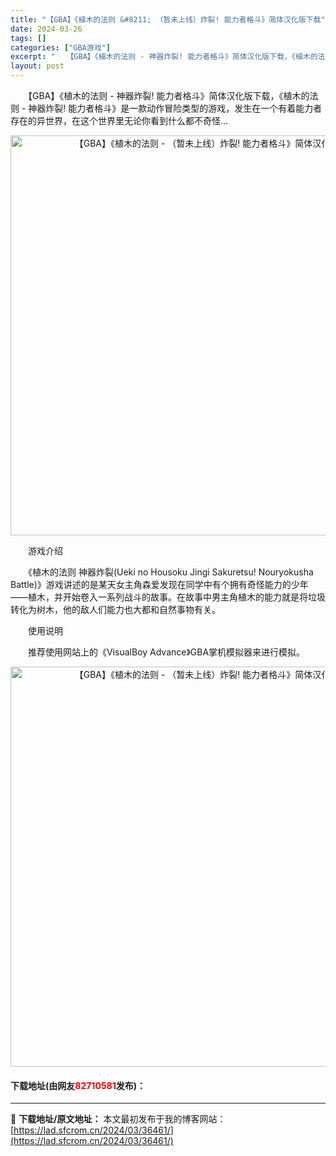 ```yaml
---
title: "【GBA】《植木的法则 &#8211; （暂未上线）炸裂! 能力者格斗》简体汉化版下载"
date: 2024-03-26
tags: []
categories: ["GBA游戏"]
excerpt: "　　【GBA】《植木的法则 - 神器炸裂! 能力者格斗》简体汉化版下载，《植木的法则 - 神器炸裂! 能力者格斗》是一款动作冒险类型的游戏，发生在一个有着能力者存在的异世界，在这个世界里无论你看到什么都不奇怪... 　　游戏介绍 　　《植木的法则 神器炸裂(Ueki no Housoku Jingi&hellip;"
layout: post
---
```


 <p>　　【GBA】《植木的法则 - 神器炸裂! 能力者格斗》简体汉化版下载，《植木的法则 - 神器炸裂! 能力者格斗》是一款动作冒险类型的游戏，发生在一个有着能力者存在的异世界，在这个世界里无论你看到什么都不奇怪...</p> <p align="center"><img align="" border="0" src="https://lad.sfcrom.cn/wp-content/uploads/2024/03/20240326_660265f8c5589.jpg" width="640" alt="【GBA】《植木的法则 - （暂未上线）炸裂! 能力者格斗》简体汉化版下载" /></p> <p>　　游戏介绍</p> <p>　　《植木的法则 神器炸裂(Ueki no Housoku Jingi Sakuretsu! Nouryokusha Battle)》游戏讲述的是某天女主角森爱发现在同学中有个拥有奇怪能力的少年&mdash;&mdash;植木，并开始卷入一系列战斗的故事。在故事中男主角植木的能力就是将垃圾转化为树木，他的敌人们能力也大都和自然事物有关。</p> <p>　　使用说明</p> <p>　　推荐使用网站上的《VisualBoy Advance》GBA掌机模拟器来进行模拟。</p> <p align="center"><img align="" border="0" src="https://lad.sfcrom.cn/wp-content/uploads/2024/03/20240326_660265f93eacb.jpg" width="640" alt="【GBA】《植木的法则 - （暂未上线）炸裂! 能力者格斗》简体汉化版下载" /></p> <p><h4>下载地址(由网友<font color="red">82710581</font>发布)：</h4></p> 

---
📖 **下载地址/原文地址：** 本文最初发布于我的博客网站：[https://lad.sfcrom.cn/2024/03/36461/](https://lad.sfcrom.cn/2024/03/36461/)

